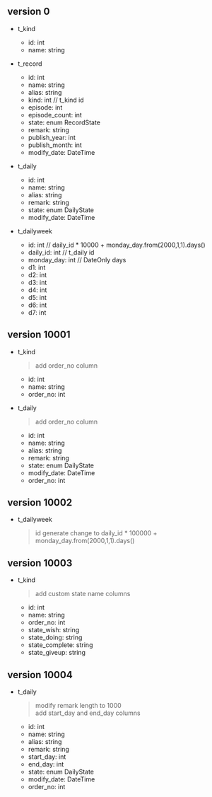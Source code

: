 ﻿## version 0
+ t_kind
  + id: int
  + name: string

+ t_record
  + id: int
  + name: string
  + alias: string
  + kind: int // t_kind id
  + episode: int
  + episode_count: int
  + state: enum RecordState
  + remark: string
  + publish_year: int
  + publish_month: int
  + modify_date: DateTime

+ t_daily
  + id: int
  + name: string
  + alias: string
  + remark: string
  + state: enum DailyState
  + modify_date: DateTime

+ t_dailyweek
  + id: int // daily_id * 10000 + monday_day.from(2000,1,1).days()
  + daily_id: int // t_daily id  + monday_day: int  // DateOnly days
  + d1: int
  + d2: int
  + d3: int
  + d4: int
  + d5: int
  + d6: int
  + d7: int


## version 10001
+ t_kind
  > add order_no column
  + id: int
  + name: string
  + order_no: int

+ t_daily
  > add order_no column
  + id: int
  + name: string
  + alias: string
  + remark: string
  + state: enum DailyState
  + modify_date: DateTime
  + order_no: int

## version 10002
+ t_dailyweek
  > id generate change to daily_id * 100000 + monday_day.from(2000,1,1).days()

## version 10003
+ t_kind
  > add custom state name columns
  + id: int
  + name: string
  + order_no: int
  + state_wish: string
  + state_doing: string
  + state_complete: string
  + state_giveup: string

## version 10004
+ t_daily
  > modify remark length to 1000  
  > add start_day and end_day columns  
  + id: int
  + name: string
  + alias: string
  + remark: string
  + start_day: int
  + end_day: int
  + state: enum DailyState
  + modify_date: DateTime
  + order_no: int
